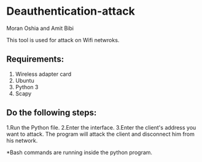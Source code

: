 # Deauthentication-attack

Moran Oshia and Amit Bibi

This tool is used for attack on Wifi netwroks.

## Requirements:
1. Wireless adapter card
2. Ubuntu
3. Python 3
4. Scapy


## Do the following steps:
1.Run the Python file.
2.Enter the interface.
3.Enter the client's address you want to attack.
The program will attack the client and disconnect him from his network. 

*Bash commands are running inside the python program.



